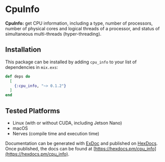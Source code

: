 # CpuInfo

**CpuInfo:** get CPU information, including a type, number of processors, number of physical cores and logical threads of a processor, and status of simultaneous multi-threads (hyper-threading).

## Installation

This package can be installed
by adding `cpu_info` to your list of dependencies in `mix.exs`:

```elixir
def deps do
  [
    {:cpu_info, "~> 0.1.2"}
  ]
end
```

## Tested Platforms

* Linux (with or without CUDA, including Jetson Nano)
* macOS
* Nerves (compile time and execution time)

Documentation can be generated with [ExDoc](https://github.com/elixir-lang/ex_doc)
and published on [HexDocs](https://hexdocs.pm). Once published, the docs can
be found at [https://hexdocs.pm/cpu_info](https://hexdocs.pm/cpu_info).

